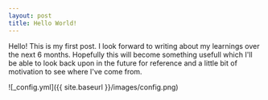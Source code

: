 ```yaml
---
layout: post
title: Hello World!
---
```



Hello! This is my first post. I look forward to writing about my learnings over the next 6 months. Hopefully this will become something usefull which I'll be able to look back upon in the future for reference and a little bit of motivation to see where I've come from. 

![_config.yml]({{ site.baseurl }}/images/config.png)

